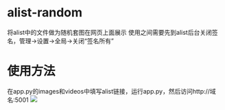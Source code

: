 # alist-random
将alist中的文件做为随机套图在网页上面展示
使用之间需要先到alist后台关闭签名，管理->设置->全局->关闭“签名所有” 

# 使用方法
在app.py的images和videos中填写alist链接，运行app.py，然后访问http://域名:5001
![](https://www.bejson.com/static/bejson/img/logo.png)
